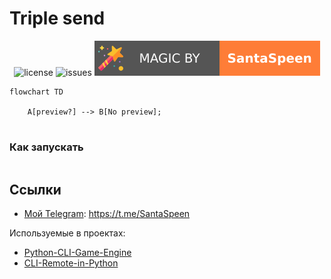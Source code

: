 # Triple send

<p align="center">
    <img src="https://img.shields.io/github/license/SantaSpeen/Triple-send?style=for-the-badge" alt="license" title="license: MIT">
    <img src="https://img.shields.io/github/issues/SantaSpeen/Triple-send?style=for-the-badge" alt="issues">
    <img src="./assets/magic_logo.svg" alt="magic">
    <br/>

```mermaid
flowchart TD

    A[preview?] --> B[No preview];
    
```

</p>


### Как запускать

```python

```

## Ссылки

* [Мой Telegram](https://t.me/SantaSpeen "SantaSpeen"): https://t.me/SantaSpeen

Используемые в проектах: 

* [Python-CLI-Game-Engine](https://github.com/SantaSpeen/Python-CLI-Game-Engine)
* [CLI-Remote-in-Python](https://github.com/SantaSpeen/CLI-Remote-in-Python)
